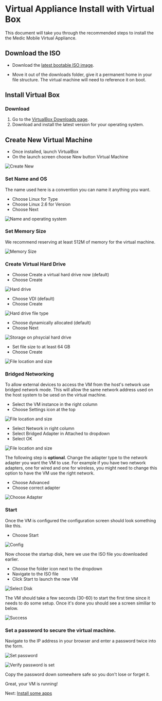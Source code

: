 # Virtual Appliance Install with Virtual Box

This document will take you through the recommended steps to install the 
the Medic Mobile Virtual Appliance.

## Download the ISO

* Download the [latest bootable ISO image](https://medic.s3.amazonaws.com/downloads/iso/mmva-image-20130417.iso).

* Move it out of the downloads folder, give it a permanent home in your file
  structure.  The virtual machine will need to reference it on boot.

## Install Virtual Box

### Download 

1. Go to the [VirtualBox Downloads page](https://www.virtualbox.org/wiki/Downloads).
2. Download and install the latest version for your operating system.

## Create New Virtual Machine

* Once installed, launch VirtualBox
* On the launch screen choose New button Virtual Machine

![Create New](img/vbox/create_new.png)

### Set Name and OS

The name used here is a convention you can name it anything you want.  

* Choose Linux for Type
* Choose Linux 2.6 for Version
* Choose Next

![Name and operating system](img/vbox/name_and_os.png)

### Set Memory Size

We recommend reserving at least 512M of memory for the virtual machine.

![Memory Size](img/vbox/set_memory_size.png)

### Create Virtual Hard Drive

* Choose Create a virtual hard drive now (default)
* Choose Create

![Hard drive](img/vbox/create_hard_drive.png)

* Choose VDI (default)
* Choose Create

![Hard drive file type](img/vbox/file_type.png)

* Choose dynamically allocated (default)
* Choose Next

![Storage on phsycial hard drive](img/vbox/dynamically_allocated.png)

* Set file size to at least 64 GB
* Choose Create

![File location and size](img/vbox/file_size_64G.png)

### Bridged Networking

To allow external devices to access the VM from the host's network use bridged network mode.  This will allow the same network address used on the host system to be uesd on the virtual machine.

* Select the VM instance in the right column
* Choose Settings icon at the top

![File location and size](img/vbox/choose_settings.png)

* Select Network in right column
* Select Bridged Adapter in Attached to dropdown
* Select OK

![File location and size](img/vbox/choose_bridged_adapter1.png)

The following step is **optional**.  Change the adapter type to the network adapter you want the VM to use.  For example if you have two network adapters, one for wired and one for wireless, you might need to change this option to have the VM use the right network.

* Choose Advanced
* Choose correct adapter

![Choose Adapter](img/vbox/choose_adapter_type.png)

### Start

Once the VM is configured the configuration screen should look something like this.

* Choose Start

![Config](img/vbox/ready.png)

Now choose the startup disk, here we use the ISO file you downloaded earlier.

* Choose the folder icon next to the dropdown
* Navigate to the ISO file
* Click Start to launch the new VM

![Select Disk](img/vbox/select_disk.png)

The VM should take a few seconds (30-60) to start the first time since it needs to do some setup.  Once it's done you should see a screen similiar to below.

![Success](img/vbox/success.png)

### Set a password to secure the virtual machine.

Navigate to the IP address in your browser and enter a password twice into the form.

![Set password](img/vm/set_password.png)

![Verify password is set](img/vm/verify_password_set.png)

Copy the password down somewhere safe so you don't lose or forget it.

Great, your VM is running! 

Next: [Install some apps](garden.md)
